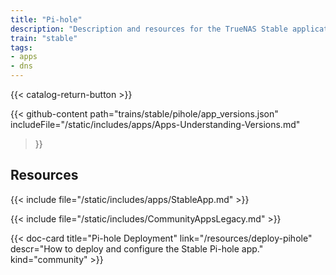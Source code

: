 ```yaml
---
title: "Pi-hole"
description: "Description and resources for the TrueNAS Stable application called Pi-hole."
train: "stable"
tags:
- apps
- dns
---
```


{{< catalog-return-button >}}

{{< github-content 
    path="trains/stable/pihole/app_versions.json"
	includeFile="/static/includes/apps/Apps-Understanding-Versions.md"
>}}

## Resources

{{< include file="/static/includes/apps/StableApp.md" >}}

{{< include file="/static/includes/CommunityAppsLegacy.md" >}}

<div class="docs-sections">

{{< doc-card title="Pi-hole Deployment" link="/resources/deploy-pihole"
descr="How to deploy and configure the Stable Pi-hole app." kind="community" >}}

</div>